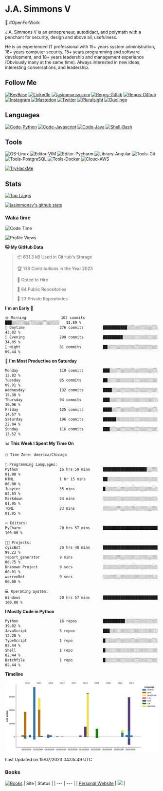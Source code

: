 # J.A. Simmons V
:construction_worker: #OpenForWork 

J.A. Simmons V is an entrepreneur, autodidact, and polymath with a penchant for security, design and above all, usefulness.

He is an experienced IT professional with 15+ years system administration, 18+ years computer security, 15+ years programming and software development, and 18+ years leadership and management experience (Obviously many at the same time). Always interested in new ideas, interesting conversations, and leadership.

## Follow Me
[![KeyBase](https://img.shields.io/keybase/pgp/jasimmonsv?color=33A0FF)](https://keybase.io/jasimmonsv)
[![LinkedIn](https://img.shields.io/badge/-Linkedin-informational?style=flat&logo=Linkedin&logoColor=white&color=0077B5&link=https://linkedin.com/in/jasimmonsv)](https://linkedin.com/in/jasimmonsv)
[![jasimmonsv.com](https://img.shields.io/badge/-Personal_Site-informational?style=flat&logo=readme&logoColor=black)](https://jasimmonsv.com)
[![Repos-Gitlab](https://img.shields.io/badge/-Gitlab-informational?style=flat&logo=gitlab&logoColor=white&color=2F2A6B)](https://gitlab.com/jasimmonsv)
[![Repos-Github](https://img.shields.io/badge/-Github-informational?style=flat&logo=github&logoColor=white&color=black)](https://github.com/jasimmonsv)
[![Instagram](https://img.shields.io/badge/-Instagram-information?style=flat&logo=Instagram&logoColor=white&color=F00075&link=https://www.instagram.com/jasimmonsv/)](https://www.instagram.com/jasimmonsv/)
[![Mastodon](https://img.shields.io/badge/-Mastodon-information?style=flat&logo=Mastodon&logoColor=white&color=2F2A6B&link=https://hachyderm.io/users/jasimmonsv/remote_follow)](https://hachyderm.io/users/jasimmonsv/remote_follow)
[![Twitter](https://img.shields.io/badge/-Twitter-informational?style=flat&logo=Twitter&logoColor=white&color=1DA1F2&link=https://twitter.com/jasimmonsv)](https://twitter.com/jasimmonsv)
[![Pluralsight](https://img.shields.io/badge/-PluralSight-informational?style=flat&logo=pluralsight&logoColor=black)](https://app.pluralsight.com/profile/jasimmonsv)
[![Duolingo](https://img.shields.io/badge/-Duolingo-informational?style=flat&logo=duolingo&logoColor=black)](https://www.duolingo.com/profile/jasimmonsv)

## Languages
[![Code-Python](https://img.shields.io/badge/Code-Python-success?style=flat&logo=python&logoColor=white)](https://github.com/jasimmonsv?tab=repositories&language=python)
[![Code-Javascript](https://img.shields.io/badge/Code-JavaScript-success?style=flat&logo=javascript&logoColor=white)](https://github.com/jasimmonsv?tab=repositories&language=javascript)
[![Code-Java](https://img.shields.io/badge/Code-Java-success?style=flat&logo=java&logoColor=white)](https://github.com/jasimmonsv?tab=repositories&language=java)
[![Shell-Bash](https://img.shields.io/badge/Shell-Bash-success?style=flat&logo=gnu-bash&logoColor=white)](https://github.com/jasimmonsv?tab=repositories&language=bash)

## Tools
![OS-Linux](https://img.shields.io/badge/OS-Linux-informational?style=flat&logo=linux&logoColor=white)
![Editor-VIM](https://img.shields.io/badge/Editor-VIM-informational?style=flat&logo=vim&logoColor=white)
![Editor-Pycharm](https://img.shields.io/badge/Editor-Pycharm-informational?style=flat&logo=pycharm&logoColor=white)
![Library-Angular](https://img.shields.io/badge/Library-Angular-informational?style=flat&logo=angular&logoColor=white)
![Tools-Git](https://img.shields.io/badge/Tools-Git-informational?style=flat&logo=git&logoColor=white)
![Tools-PostgreSQL](https://img.shields.io/badge/Tools-PostgreSQL-informational?style=flat&logo=postgresql&logoColor=white)
![Tools-Docker](https://img.shields.io/badge/Tools-Docker-informational?style=flat&logo=docker&logoColor=white)
![Cloud-AWS](https://img.shields.io/badge/Cloud-Amazon_AWS-informational?style=flat&logo=amazon-aws&logoColor=white)
<!-- ![](https://img.shields.io/badge/Tools-Kubernetes-informational?style=flat&logo=kubernetes&logoColor=white&color=2bbc8a) -->

[![TryHackMe](https://tryhackme-badges.s3.amazonaws.com/jasimmonsv.png)](https://tryhackme.com/p/jasimmonsv)

## Stats

[![Top Langs](https://github-readme-stats.vercel.app/api/top-langs/?username=jasimmonsv&layout=compact&hide=php)](https://github.com/jasimmonsv)

[![jasimmonsv's github stats](https://github-readme-stats.vercel.app/api?username=jasimmonsv)](https://github.com/jasimmonsv/github-readme-stats)

### Waka time

<!--START_SECTION:waka-->
![Code Time](http://img.shields.io/badge/Code%20Time-173%20hrs%2023%20mins-blue)

![Profile Views](http://img.shields.io/badge/Profile%20Views-0-blue)

**🐱 My GitHub Data** 

> 📦 631.3 kB Used in GitHub's Storage 
 > 
> 🏆 138 Contributions in the Year 2023
 > 
> 💼 Opted to Hire
 > 
> 📜 64 Public Repositories 
 > 
> 🔑 23 Private Repositories 
 > 
**I'm an Early 🐤** 

```text
🌞 Morning                102 commits         ███░░░░░░░░░░░░░░░░░░░░░░   11.89 % 
🌆 Daytime                376 commits         ███████████░░░░░░░░░░░░░░   43.82 % 
🌃 Evening                299 commits         █████████░░░░░░░░░░░░░░░░   34.85 % 
🌙 Night                  81 commits          ██░░░░░░░░░░░░░░░░░░░░░░░   09.44 % 
```
📅 **I'm Most Productive on Saturday** 

```text
Monday                   110 commits         ███░░░░░░░░░░░░░░░░░░░░░░   12.82 % 
Tuesday                  85 commits          ██░░░░░░░░░░░░░░░░░░░░░░░   09.91 % 
Wednesday                132 commits         ████░░░░░░░░░░░░░░░░░░░░░   15.38 % 
Thursday                 94 commits          ███░░░░░░░░░░░░░░░░░░░░░░   10.96 % 
Friday                   125 commits         ████░░░░░░░░░░░░░░░░░░░░░   14.57 % 
Saturday                 196 commits         ██████░░░░░░░░░░░░░░░░░░░   22.84 % 
Sunday                   116 commits         ███░░░░░░░░░░░░░░░░░░░░░░   13.52 % 
```


📊 **This Week I Spent My Time On** 

```text
🕑︎ Time Zone: America/Chicago

💬 Programming Languages: 
Python                   16 hrs 59 mins      ████████████████████░░░░░   81.08 % 
HTML                     1 hr 15 mins        ██░░░░░░░░░░░░░░░░░░░░░░░   06.00 % 
Jupyter                  35 mins             █░░░░░░░░░░░░░░░░░░░░░░░░   02.83 % 
Markdown                 24 mins             ░░░░░░░░░░░░░░░░░░░░░░░░░   01.95 % 
TOML                     23 mins             ░░░░░░░░░░░░░░░░░░░░░░░░░   01.85 % 

🔥 Editors: 
PyCharm                  20 hrs 57 mins      █████████████████████████   100.00 % 

🐱‍💻 Projects: 
cyicBot                  20 hrs 48 mins      █████████████████████████   99.23 % 
report_generator         9 mins              ░░░░░░░░░░░░░░░░░░░░░░░░░   00.75 % 
Unknown Project          0 secs              ░░░░░░░░░░░░░░░░░░░░░░░░░   00.01 % 
warrenBot                0 secs              ░░░░░░░░░░░░░░░░░░░░░░░░░   00.00 % 

💻 Operating System: 
Windows                  20 hrs 57 mins      █████████████████████████   100.00 % 
```

**I Mostly Code in Python** 

```text
Python                   16 repos            ██████████░░░░░░░░░░░░░░░   39.02 % 
JavaScript               5 repos             ███░░░░░░░░░░░░░░░░░░░░░░   12.20 % 
TypeScript               1 repo              █░░░░░░░░░░░░░░░░░░░░░░░░   02.44 % 
Shell                    1 repo              █░░░░░░░░░░░░░░░░░░░░░░░░   02.44 % 
Batchfile                1 repo              █░░░░░░░░░░░░░░░░░░░░░░░░   02.44 % 
```



**Timeline**

![Lines of Code chart](https://raw.githubusercontent.com/jasimmonsv/jasimmonsv/main/assets/bar_graph.png)


 Last Updated on 15/07/2023 04:05:49 UTC
<!--END_SECTION:waka-->

### Books
[![Books](https://img.shields.io/badge/-Reading_List-success?style=flat&logo=goodreads&logoColor=white&color=3A2110)](https://www.goodreads.com/review/list/2784493-j-a?shelf=currently-reading)
| Site | Status |
| --- | --- |
| [Personal Website](https://jasimmonsv.com) | ![](https://img.shields.io/uptimerobot/ratio/m785768336-41c02c4995def8589a686cb2) |

